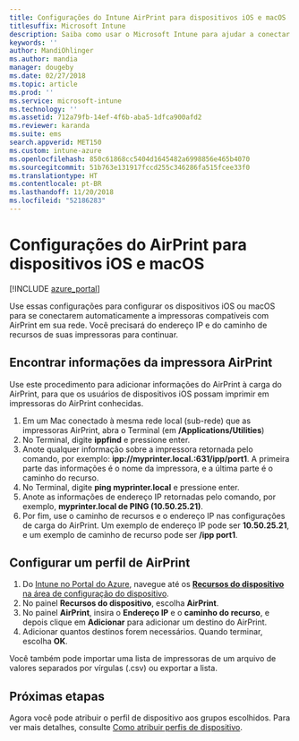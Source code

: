 ```yaml
---
title: Configurações do Intune AirPrint para dispositivos iOS e macOS
titlesuffix: Microsoft Intune
description: Saiba como usar o Microsoft Intune para ajudar a conectar automaticamente dispositivos iOS e macOS com impressoras compatíveis com AirPrint.
keywords: ''
author: MandiOhlinger
ms.author: mandia
manager: dougeby
ms.date: 02/27/2018
ms.topic: article
ms.prod: ''
ms.service: microsoft-intune
ms.technology: ''
ms.assetid: 712a79fb-14ef-4f6b-aba5-1dfca900afd2
ms.reviewer: karanda
ms.suite: ems
search.appverid: MET150
ms.custom: intune-azure
ms.openlocfilehash: 850c61868cc5404d1645482a6998856e465b4070
ms.sourcegitcommit: 51b763e131917fccd255c346286fa515fcee33f0
ms.translationtype: HT
ms.contentlocale: pt-BR
ms.lasthandoff: 11/20/2018
ms.locfileid: "52186283"
---
```

# <a name="airprint-settings-for-ios-and-macos-devices"></a>Configurações do AirPrint para dispositivos iOS e macOS

[!INCLUDE [azure_portal](./includes/azure_portal.md)]

Use essas configurações para configurar os dispositivos iOS ou macOS para se conectarem automaticamente a impressoras compatíveis com AirPrint em sua rede. Você precisará do endereço IP e do caminho de recursos de suas impressoras para continuar.

## <a name="find-airprint-printer-information"></a>Encontrar informações da impressora AirPrint

Use este procedimento para adicionar informações do AirPrint à carga do AirPrint, para que os usuários de dispositivos iOS possam imprimir em impressoras do AirPrint conhecidas.

1. Em um Mac conectado à mesma rede local (sub-rede) que as impressoras AirPrint, abra o Terminal (em **/Applications/Utilities**)
2. No Terminal, digite **ippfind** e pressione enter.
3. Anote qualquer informação sobre a impressora retornada pelo comando, por exemplo: **ipp://myprinter.local.:631/ipp/port1**. A primeira parte das informações é o nome da impressora, e a última parte é o caminho do recurso.
4. No Terminal, digite **ping myprinter.local** e pressione enter.
5. Anote as informações de endereço IP retornadas pelo comando, por exemplo, **myprinter.local de PING (10.50.25.21)**.
6. Por fim, use o caminho de recursos e o endereço IP nas configurações de carga do AirPrint. Um exemplo de endereço IP pode ser **10.50.25.21**, e um exemplo de caminho de recurso pode ser **/ipp port1**.

## <a name="configure-an-airprint-profile"></a>Configurar um perfil de AirPrint

1. Do [Intune no Portal do Azure](https://portal.azure.com), navegue até os [**Recursos do dispositivo** na área de configuração do dispositivo](device-features-configure.md). 
1. No painel **Recursos do dispositivo**, escolha **AirPrint**.
2. No painel **AirPrint**, insira o **Endereço IP** e o **caminho do recurso**, e depois clique em **Adicionar** para adicionar um destino do AirPrint.
3. Adicionar quantos destinos forem necessários. Quando terminar, escolha **OK**.

Você também pode importar uma lista de impressoras de um arquivo de valores separados por vírgulas (.csv) ou exportar a lista.


## <a name="next-steps"></a>Próximas etapas

Agora você pode atribuir o perfil de dispositivo aos grupos escolhidos. Para ver mais detalhes, consulte [Como atribuir perfis de dispositivo](device-profile-assign.md).